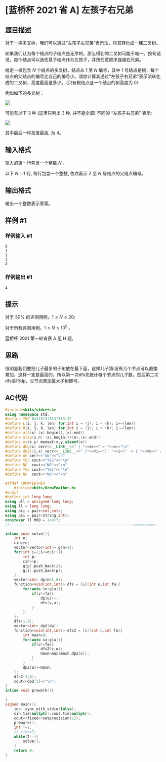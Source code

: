 # [蓝桥杯 2021 省 A] 左孩子右兄弟

## 题目描述

对于一棵多叉树，我们可以通过“左孩子右兄弟”表示法，将其转化成一棵二叉树。

如果我们认为每个结点的子结点是无序的，那么得到的二叉树可能不唯一。换句话说，每个结点可以选任意子结点作为左孩子，并按任意顺序连接右兄弟。

给定一棵包含 $N$ 个结点的多叉树，结点从 $1$ 至 $N$ 编号，其中 $1$ 号结点是根，每个结点的父结点的编号比自己的编号小。请你计算其通过"左孩子右兄弟"表示法转化成的二叉树，高度最高是多少。（只有根结点这一个结点的树高度为 $0$）

例如如下的多叉树：

![](https://luogu.oss-cn-hangzhou.aliyuncs.com/upload/vjudge_pic/lanqiao/2022_09_29_d8f144a59f4c0ce9322ag-11.jpg)

可能有以下 $3$ 种 (这里只列出 $3$ 种, 并不是全部) 不同的 “左孩子右兄弟” 表示: 

![](https://luogu.oss-cn-hangzhou.aliyuncs.com/upload/vjudge_pic/lanqiao/2022_09_29_d8f144a59f4c0ce9322ag-12.jpg)

其中最后一种高度最高, 为 $4$。

## 输入格式

输入的第一行包含一个整数 $N$ 。

以下 $N-1$ 行, 每行包含一个整数, 依次表示 $2$ 至 $N$ 号结点的父结点编号。

## 输出格式

输出一个整数表示答案。

## 样例 #1

### 样例输入 #1

```
5
1
1
1
2
```

### 样例输出 #1

```
4
```

## 提示

对于 $30 \%$ 的评测用例，$1 \leq N \leq 20$;

对于所有评测用例，$1 \leq N \leq 10^5$ 。 

蓝桥杯 2021 第一轮省赛 A 组 H 题。

## 思路
很明显我们要把儿子最多的子树放在最下面，这样儿子第i层有几个节点可以直接累加，这样一定是最高的，所以第一次dfs先统计每个节点的儿子数，然后第二次dfs进行dp，父节点累加最大子树即可。

## AC代码
```cpp
#include<bits/stdc++.h>
using namespace std;
#define INF 0x3f3f3f3f3f3f3f3f
#define L(i, j, k, len) for(int i = (j); i < (k); i+=(len))
#define R(i, j, k, len) for(int i = (j); i > (k); i-=(len))
#define all(x) (x).begin(),(x).end()
#define allp(x,n) (x).begin()+(n),(x).end()
#define ms(x,y) memset(x,y,sizeof(x))
#define dbg(x) cerr<<__LINE__<<" | "<<#x<<" = "<<x<<"\n"
#define dbgl(i,x) cerr<<__LINE__<<" ["<<#i<<"]: "<<i<<" -> { "<<#x<<" = "<<x<<" }\n"
#define ok cerr<<"ok"<<"\n"
#define YES cout<<"YES"<<"\n"
#define NO  cout<<"NO"<<"\n"
#define Yes cout<<"Yes"<<"\n"
#define No  cout<<"No"<<"\n"

#ifdef KROWFEATHER
    #include<bits/KrowFeather.h>
#endif
#define int long long
using ull = unsigned long long;                                                                              
using ll = long long;
using pii = pair<int,int>;
using psi = pair<string,int>;
constexpr ll MOD = 1e9+7;
//-------------------------------------------------------->>>>>>>>>>

inline void solve(){
    int n;
    cin>>n;
    vector<vector<int>> g(n+1);
    for(int i=2;i<=n;i++){
        int p;
        cin>>p;
        g[p].push_back(i);
        g[i].push_back(p);
    }
    vector<int> dp(n+1,0);
    function<void(int,int)> dfs = [&](int u,int fa){
        for(auto &v:g[u]){
            if(v!=fa){
                dp[u]++;
                dfs(v,u);
            }
        }
    };
    dfs(1,0);
    vector<int> dp2(dp);
    function<void(int,int)> dfs2 = [&](int u,int fa){
        int maxn=0;
        for(auto &v:g[u]){
            if(v!=fa){
                dfs2(v,u);
                maxn=max(maxn,dp2[v]);
            }
        }
        dp2[u]+=maxn;
    };
    dfs2(1,0);
    cout<<dp2[1]<<"\n";
}
inline void prework(){
    
}
signed main(){
    ios::sync_with_stdio(false);
    cin.tie(nullptr);cout.tie(nullptr);
    cout<<fixed<<setprecision(12);
    prework();
    int T=1; 
    // cin>>T;
    while(T--){
        solve();
    }
    return 0;
}
```